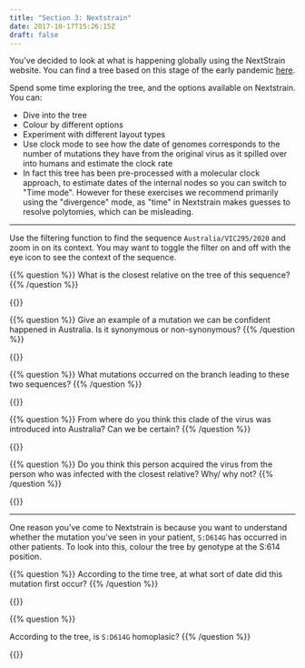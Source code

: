 ```yaml
---
title: "Section 3: Nextstrain"
date: 2017-10-17T15:26:15Z
draft: false
---
```


You've decided to look at what is happening globally using the NextStrain website. You can find a tree based on this stage of the early pandemic <a href="https://nextstrain.org/groups/blab/ncov/tutorial?c=country&m=div"  target="_blank">here</a>.

Spend some time exploring the tree, and the options available on Nextstrain. You can:

- Dive into the tree
- Colour by different options
- Experiment with different layout types
- Use clock mode to see how the date of genomes corresponds to the number of mutations they have from the original virus as it spilled over into humans and estimate the clock rate
- In fact this tree has been pre-processed with a molecular clock approach, to estimate dates of the internal nodes so you can switch to "Time mode". However for these exercises we recommend primarily using the "divergence" mode, as "time" in Nextstrain makes guesses to resolve polytomies, which can be misleading.



-----

Use the filtering function to find the sequence `Australia/VIC295/2020` and zoom in on its context. You may want to toggle the filter on and off with the eye icon to see the context of the sequence.


{{% question %}}
What is the closest relative on the tree of this sequence?
{{% /question %}}

{{<answerbox key="sadkposagdddkposa" >}}

{{% question %}}
Give an example of a mutation we can be confident happened in Australia. Is it synonymous or non-synonymous?
{{% /question %}}

{{<answerbox key="sadkposagdssadddkposa" >}}

{{% question %}}
What mutations occurred on the branch leading to these two sequences?
{{% /question %}}

{{<answerbox key="sadkposagdssadddkposa" >}}

{{% question %}}
From where do you think this clade of the virus was introduced into Australia? Can we be certain?
{{% /question %}}

{{<answerbox key="sad34kpokpkasdpoosadkposa" >}}

{{% question %}}
Do you think this person acquired the virus from the person who was infected with the closest relative? Why/ why not?
{{% /question %}}

{{<answerbox key="2334fdddw" >}}


-----

One reason you've come to Nextstrain is because you want to understand whether the mutation you've seen in your patient, `S:D614G` has occurred in other patients. To look into this, colour the tree by genotype at the S:614 position.


{{% question %}}
According to the time tree, at what sort of date did this mutation first occur?
{{% /question %}}
    
{{<answerbox key="sad2323kposagdkasdposa" >}}
    
{{% question %}}

According to the tree, is `S:D614G` homoplasic?
{{% /question %}}

{{<answerbox key="sad2323ksadsdposagdkposa" >}}



